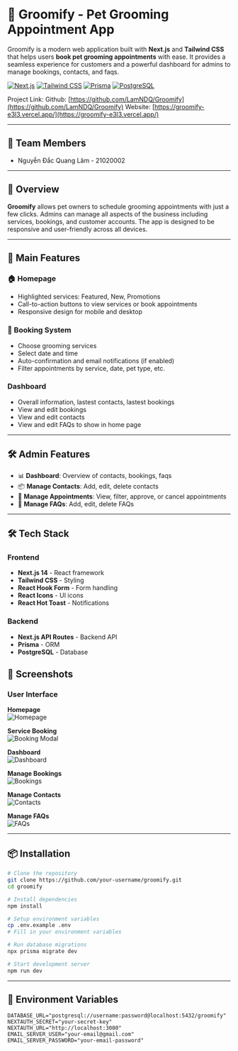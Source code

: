 # 🐾 Groomify - Pet Grooming Appointment App

Groomify is a modern web application built with **Next.js** and **Tailwind CSS** that helps users **book pet grooming appointments** with ease. It provides a seamless experience for customers and a powerful dashboard for admins to manage bookings, contacts, and faqs.

[![Next.js](https://img.shields.io/badge/Next.js-14-black)](https://nextjs.org/)
[![Tailwind CSS](https://img.shields.io/badge/Tailwind-3.0-blue)](https://tailwindcss.com/)
[![Prisma](https://img.shields.io/badge/Prisma-5.0-green)](https://www.prisma.io/)
[![PostgreSQL](https://img.shields.io/badge/PostgreSQL-Latest-blue)](https://www.postgresql.org/)

Project Link: 
Github: [https://github.com/LamNDQ/Groomify](https://github.com/LamNDQ/Groomify)
Website: [https://groomify-e3l3.vercel.app/](https://groomify-e3l3.vercel.app/)

---

## 👥 Team Members

- Nguyễn Đắc Quang Lâm - 21020002

---

## 📌 Overview

**Groomify** allows pet owners to schedule grooming appointments with just a few clicks. Admins can manage all aspects of the business including services, bookings, and customer accounts. The app is designed to be responsive and user-friendly across all devices.

---

## 🚀 Main Features

### 🏠 Homepage
- Highlighted services: Featured, New, Promotions
- Call-to-action buttons to view services or book appointments
- Responsive design for mobile and desktop

### 📅 Booking System
- Choose grooming services
- Select date and time
- Auto-confirmation and email notifications (if enabled)
- Filter appointments by service, date, pet type, etc.

### Dashboard
- Overall information, lastest contacts, lastest bookings
- View and edit bookings
- View and edit contacts
- View and edit FAQs to show in home page

---

## 🛠️ Admin Features

- 📊 **Dashboard**: Overview of contacts, bookings, faqs
- 📦 **Manage Contacts**: Add, edit, delete contacts
- 🧾 **Manage Appointments**: View, filter, approve, or cancel appointments
- 👥 **Manage FAQs**: Add, edit, delete FAQs

---

## 🛠️ Tech Stack

### Frontend
- **Next.js 14** - React framework
- **Tailwind CSS** - Styling
- **React Hook Form** - Form handling
- **React Icons** - UI icons
- **React Hot Toast** - Notifications

### Backend
- **Next.js API Routes** - Backend API
- **Prisma** - ORM
- **PostgreSQL** - Database

## 📸 Screenshots

### User Interface

**Homepage**  
![Homepage](./public/screenshots/homepage.png)

**Service Booking**  
![Booking Modal](./public/screenshots/booking_modal.png)

**Dashboard**  
![Dashboard](./public/screenshots/dashboard.png)

**Manage Bookings**  
![Bookings](./public/screenshots/bookings.png)

**Manage Contacts**  
![Contacts](./public/screenshots/contacts.png)

**Manage FAQs**  
![FAQs](./public/screenshots/faqs.png)

---

## 📦 Installation

```bash
# Clone the repository
git clone https://github.com/your-username/groomify.git
cd groomify

# Install dependencies
npm install

# Setup environment variables
cp .env.example .env
# Fill in your environment variables

# Run database migrations
npx prisma migrate dev

# Start development server
npm run dev
```
---

## 🔧 Environment Variables

```env
DATABASE_URL="postgresql://username:password@localhost:5432/groomify"
NEXTAUTH_SECRET="your-secret-key"
NEXTAUTH_URL="http://localhost:3000"
EMAIL_SERVER_USER="your-email@gmail.com"
EMAIL_SERVER_PASSWORD="your-email-password"
```
